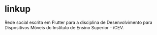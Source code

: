 # linkup

Rede social escrita em Flutter para a disciplina de Desenvolvimento para Dispositivos Móveis do 
Instituto de Ensino Superior - iCEV.